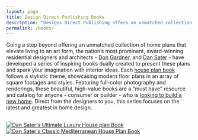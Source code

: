 ```yaml
---
layout: page
title: Design Direct Publishing Books
description: "Designs Direct Publishing offers an unmatched collection of house plan books. For almost 15 years Designs Direct Publishing has been showcasing modern floor plans in the finest printed books available anywhere."
permalink: /books/
---
```


Going a step beyond offering an unmatched collection of home plans that elevate living to an art form, the nation’s most prominent, award-winning residential designers and architects - <a href="https://www.dongardner.com">Don Gardner</a>, and <a href="https://saterdesign.com/collections/award-winning-house-plans">Dan Sater</a> - have developed a series of inspiring books dually created to present these plans and spark your imagination with interior ideas. Each <a href="https://saterdesign.com/collections/publications">house plan book</a> follows a stylistic theme, showcasing modern floor plans in an array of square footages and styles. Featuring full-color photography and renderings, these beautiful, high-value books are a “must have” resource and catalog for anyone - consumer or builder - who is <a href="https://www.dongardner.com">looking to build a new home</a>. Direct from the designers to you, this series focuses on the latest and greatest in home design.


<div class="marketing-item-images" style="margin-top: 30px;">
  <div class="marketing-images-wrapper">
      <div class="marketing-image-A">
      <a href="https://saterdesign.com/collections/publications/products/ultimate-luxury-home-plans-collection" title="Dan Sater's Ultimate Luxury House plan Book"><img src="{{ site.url }}/images/C1-Saters-Ultimate-Luxury-Homes-book.jpg" class="img-fluid" alt="Dan Sater's Ultimate Luxury House plan Book"></a></div>
      <div class="marketing-image-C">
      <a href="https://saterdesign.com/collections/publications/products/classic-mediterranean-home-plans" title="Dan Sater's Classic Mediterranean House Plan Book"><img src="{{ site.url }}/images/Classic-Mediterranean-Home-Plans.jpg" class="img-fluid" alt="Dan Sater's Classic Mediterranean House Plan Book"></a></div>


  </div>
</div>

<script type="application/ld+json">
{ "@context": "https://schema.org", 
 "@type": "Article",
 "headline": "Design Direct Publishing Books",
 "alternativeHeadline": "House plans Book publishing",
 "image": "https://www.designsdirectpublishing.com/images/C1-Saters-Ultimate-Luxury-Homes-book.jpg",
 "author": "Dana Lee Gibson", 
 "award": "Best article about house plan books ever written",
 "editor": "Dana Lee Gibson", 
 "genre": "house plan book publishing", 
 "keywords": "house plans, home plans, floor plans, home plan books", 
 "wordcount": "125",
"publisher": {
    "@type": "Organization",
    "name": "Designs Direct Publishing",
    "logo": {
      "@type": "ImageObject",
      "url": "https://www.designsdirectpublishing.com/images/DDP-logo.png"
    }
  },
 "url": "https://www.designsdirectpublishing.com",
   "mainEntityOfPage": {
    "@type": "WebPage",
    "@id": "https://www.designsdirectpublishing.com/books/"
  },
 "datePublished": "2018-12-20",
 "dateCreated": "2018-12-25",
 "dateModified": "2019-10-1",
 "description": "Designs Direct Publishing offers an unmatched collection of house plan books. For almost 15 years Designs Direct Publishing has been showcasing modern floor plans in the finest printed books available anywhere.",
 "articleBody": "Going a step beyond offering an unmatched collection of home plans that elevate living to an art form, the nation’s most prominent, award-winning residential designers and architects - Don Gardner, and Dan Sater - have developed a series of inspiring books dually created to present these plans and spark your imagination with interior ideas. Each house plan book follows a stylistic theme, showcasing modern floor plans in an array of square footages and styles. Featuring full-color photography and renderings, these beautiful, high-value books are a “must have” resource and catalog for anyone - consumer or builder - who is looking to build a new home. Direct from the designers to you, this series focuses on the latest and greatest in home design."
 }
</script>
